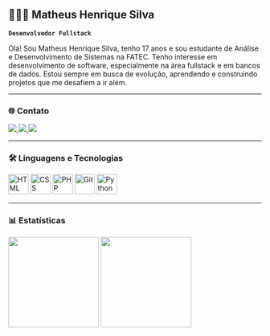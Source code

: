 ## 🧑🏽‍💻 Matheus Henrique Silva

**`Desenvolvedor Fullstack`**

Olá! Sou Matheus Henrique Silva, tenho 17 anos e sou estudante de Análise e Desenvolvimento de Sistemas na FATEC. Tenho interesse em desenvolvimento de software, especialmente na área fullstack e em bancos de dados. Estou sempre em busca de evolução, aprendendo e construindo projetos que me desafiem a ir além.

---

### 🌐 Contato

<a href="https://instagram.com/mastheus.h" target="_blank">
  <img src="https://img.shields.io/badge/-Instagram-%23E4405F?style=for-the-badge&logo=instagram&logoColor=white" />
</a>
<a href="mailto:m4751376@gmail.com">
  <img src="https://img.shields.io/badge/-Gmail-%23333?style=for-the-badge&logo=gmail&logoColor=white" />
</a>
<a href="https://www.linkedin.com/in/matheus-henrique-silva-57a925360" target="_blank">
  <img src="https://img.shields.io/badge/-LinkedIn-%230077B5?style=for-the-badge&logo=linkedin&logoColor=white" />
</a>

---

### 🛠️ Linguagens e Tecnologias

<p>
  <img src="https://cdn.jsdelivr.net/gh/devicons/devicon@latest/icons/html5/html5-original.svg" title="HTML" alt="HTML" width="40" />
  <img src="https://cdn.jsdelivr.net/gh/devicons/devicon@latest/icons/css3/css3-original.svg" title="CSS" alt="CSS" width="40" />
  <img src="https://cdn.jsdelivr.net/gh/devicons/devicon@latest/icons/php/php-original.svg" title="PHP" alt="PHP" width="40" />
  <img src="https://cdn.jsdelivr.net/gh/devicons/devicon@latest/icons/git/git-original.svg" title="Git" alt="Git" width="40" />
  <img src="https://cdn.jsdelivr.net/gh/devicons/devicon@latest/icons/python/python-original.svg" title="Python" alt="Python" width="40" />
</p>

---

### 📊 Estatísticas

<div align="left">
  <img height="180em" src="https://github-readme-stats.vercel.app/api?username=matheus-hsilva&show_icons=true&theme=dracula&include_all_commits=true&locale=pt-br" />
  <img height="180em" src="https://github-readme-stats.vercel.app/api/top-langs/?username=matheus-hsilva&theme=dracula&layout=compact&custom_title=Tecnologias&langs_count=3" />
</div>
